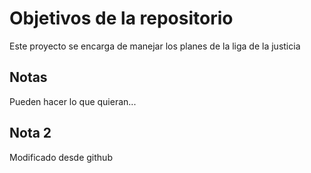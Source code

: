 # Objetivos de la repositorio

Este proyecto se encarga de manejar los planes de la liga de la justicia


## Notas
Pueden hacer lo que quieran...

## Nota 2
Modificado desde github
